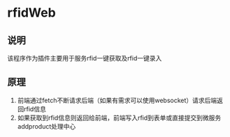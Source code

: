 # rfidWeb
## 说明
该程序作为插件主要用于服务rfid一键获取及rfid一键录入
## 原理
1. 前端通过fetch不断请求后端（如果有需求可以使用websocket）请求后端返回rfid信息  
2. 如果获取到rfid信息则返回给前端，前端写入rfid到表单或直接提交到微服务addproduct处理中心